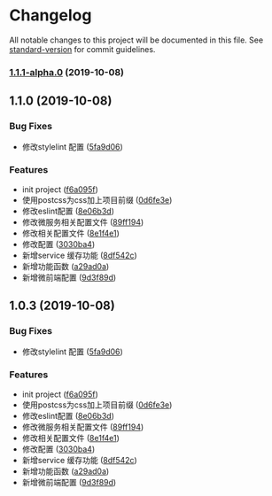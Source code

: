 # Changelog

All notable changes to this project will be documented in this file. See [standard-version](https://github.com/conventional-changelog/standard-version) for commit guidelines.

### [1.1.1-alpha.0](https://github.com/HongYangHT/sako-tpl-vue/compare/v1.1.0...v1.1.1-alpha.0) (2019-10-08)

## 1.1.0 (2019-10-08)


### Bug Fixes

* 修改stylelint 配置 ([5fa9d06](https://github.com/HongYangHT/sako-tpl-vue/commit/5fa9d06))


### Features

* init project ([f6a095f](https://github.com/HongYangHT/sako-tpl-vue/commit/f6a095f))
* 使用postcss为css加上项目前缀 ([0d6fe3e](https://github.com/HongYangHT/sako-tpl-vue/commit/0d6fe3e))
* 修改eslint配置 ([8e06b3d](https://github.com/HongYangHT/sako-tpl-vue/commit/8e06b3d))
* 修改微服务相关配置文件 ([89ff194](https://github.com/HongYangHT/sako-tpl-vue/commit/89ff194))
* 修改相关配置文件 ([8e1f4e1](https://github.com/HongYangHT/sako-tpl-vue/commit/8e1f4e1))
* 修改配置 ([3030ba4](https://github.com/HongYangHT/sako-tpl-vue/commit/3030ba4))
* 新增service 缓存功能 ([8df542c](https://github.com/HongYangHT/sako-tpl-vue/commit/8df542c))
* 新增功能函数 ([a29ad0a](https://github.com/HongYangHT/sako-tpl-vue/commit/a29ad0a))
* 新增微前端配置 ([9d3f89d](https://github.com/HongYangHT/sako-tpl-vue/commit/9d3f89d))

## 1.0.3 (2019-10-08)


### Bug Fixes

* 修改stylelint 配置 ([5fa9d06](https://github.com/HongYangHT/sako-tpl-vue/commit/5fa9d06))


### Features

* init project ([f6a095f](https://github.com/HongYangHT/sako-tpl-vue/commit/f6a095f))
* 使用postcss为css加上项目前缀 ([0d6fe3e](https://github.com/HongYangHT/sako-tpl-vue/commit/0d6fe3e))
* 修改eslint配置 ([8e06b3d](https://github.com/HongYangHT/sako-tpl-vue/commit/8e06b3d))
* 修改微服务相关配置文件 ([89ff194](https://github.com/HongYangHT/sako-tpl-vue/commit/89ff194))
* 修改相关配置文件 ([8e1f4e1](https://github.com/HongYangHT/sako-tpl-vue/commit/8e1f4e1))
* 修改配置 ([3030ba4](https://github.com/HongYangHT/sako-tpl-vue/commit/3030ba4))
* 新增service 缓存功能 ([8df542c](https://github.com/HongYangHT/sako-tpl-vue/commit/8df542c))
* 新增功能函数 ([a29ad0a](https://github.com/HongYangHT/sako-tpl-vue/commit/a29ad0a))
* 新增微前端配置 ([9d3f89d](https://github.com/HongYangHT/sako-tpl-vue/commit/9d3f89d))
